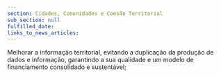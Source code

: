 ```yaml
---
section: Cidades, Comunidades e Coesão Territorial
sub_section: null
fulfilled_date:
links_to_news_articles:
---
```


Melhorar a informação territorial, evitando a duplicação da produção de dados e informação, garantindo a sua qualidade e um modelo de financiamento consolidado e sustentável;